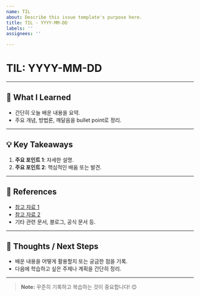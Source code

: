 ```yaml
---
name: TIL
about: Describe this issue template's purpose here.
title: TIL - YYYY-MM-DD
labels: ''
assignees: ''

---
```


# TIL: YYYY-MM-DD

---

## 📝 What I Learned
- 간단히 오늘 배운 내용을 요약.
- 주요 개념, 방법론, 깨달음을 bullet point로 정리.

---

## 💡 Key Takeaways
1. **주요 포인트 1**: 자세한 설명.
2. **주요 포인트 2**: 핵심적인 배움 또는 발견.

---

## 🔗 References
- [참고 자료 1](https://example.com)
- [참고 자료 2](https://example.com)
- 기타 관련 문서, 블로그, 공식 문서 등.

---

## 🚀 Thoughts / Next Steps
- 배운 내용을 어떻게 활용할지 또는 궁금한 점을 기록.
- 다음에 학습하고 싶은 주제나 계획을 간단히 정리.

---

> **Note:** 꾸준히 기록하고 복습하는 것이 중요합니다! 😊
